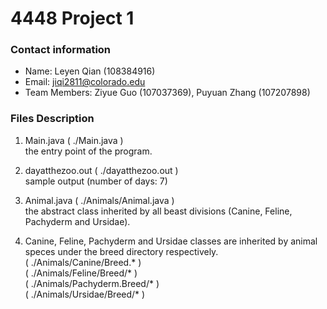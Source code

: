 # 4448 Project 1
### Contact information
 - Name: Leyen Qian (108384916)</br>
 - Email: jiqi2811@colorado.edu</br>
 - Team Members: Ziyue Guo (107037369), Puyuan Zhang (107207898)

### Files Description
1. Main.java  ( ./Main.java )</br>
the entry point of the program.</br>

2. dayatthezoo.out ( ./dayatthezoo.out )</br>
sample output (number of days: 7)</br>

3. Animal.java ( ./Animals/Animal.java )</br>
the abstract class inherited by all beast divisions (Canine, Feline, Pachyderm and Ursidae).</br>

4. Canine, Feline, Pachyderm and Ursidae classes are inherited by animal speces under the breed directory respectively.</br>
( ./Animals/Canine/Breed.* )</br>
( ./Animals/Feline/Breed/* )</br>
( ./Animals/Pachyderm.Breed/* )</br>
( ./Animals/Ursidae/Breed/* )</br>